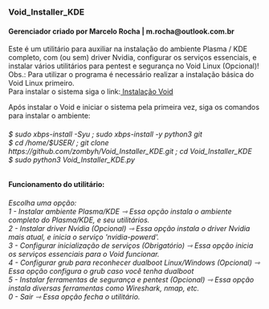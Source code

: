 <h3>
Void_Installer_KDE
</h3>
<h4>
Gerenciador criado por Marcelo Rocha | m.rocha@outlook.com.br
</h4>

Este é um utilitário para auxiliar na instalação do ambiente Plasma / KDE completo, com (ou sem) driver Nvidia, configurar os serviços essenciais, e instalar vários utilitários para pentest e segurança no Void Linux (Opcional)!
Obs.: Para utilizar o programa é necessário realizar a instalação básica do Void Linux primeiro.<br>
Para instalar o sistema siga o link:<a href="https://docs.voidlinux.org/installation/live-images/guide.html"> Instalação Void </a>

Após instalar o Void e iniciar o sistema pela primeira vez, siga os comandos para instalar o ambiente:
<h6>
$ sudo xbps-install -Syu ; sudo xbps-install -y python3 git<br>
$ cd /home/$USER/ ; git clone https://github.com/zombyh/Void_Installer_KDE.git ; cd Void_Installer_KDE<br>
$ sudo python3 Void_Installer_KDE.py
</h6>


<h4>
Funcionamento do utilitário:
</h4>
<h6>
Escolha uma opção:<br>
1 - Instalar ambiente Plasma/KDE ⇾ Essa opção instala o ambiente completo do Plasma/KDE, e seu utilitários.<br>
2 - Instalar driver Nvidia (Opcional) ⇾ Essa opção instala o driver Nvidia mais atual, e inicia o serviço 'nvidia-powerd'.<br>
3 - Configurar inicialização de serviços (Obrigatório) ⇾ Essa opção inicia os serviços essenciais para o Void funcionar.<br>
4 - Configurar grub para reconhecer dualboot Linux/Windows (Opcional) ⇾ Essa opção configura o grub caso você tenha dualboot<br>
5 - Instalar ferramentas de segurança e pentest (Opcional) ⇾ Essa opção instala diversas ferramentas como Wireshark, nmap, etc.<br>
0 - Sair ⇾ Essa opção fecha o utilitário.
</h6>

